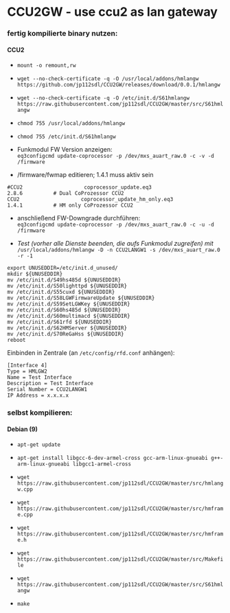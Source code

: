 # CCU2GW - use ccu2 as lan gateway

### fertig kompilierte binary nutzen:
#### CCU2
- `mount -o remount,rw`
- `wget --no-check-certificate -q -O /usr/local/addons/hmlangw https://github.com/jp112sdl/CCU2GW/releases/download/0.0.1/hmlangw`
- `wget --no-check-certificate -q -O /etc/init.d/S61hmlangw https://raw.githubusercontent.com/jp112sdl/CCU2GW/master/src/S61hmlangw`
- `chmod 755 /usr/local/addons/hmlangw`
- `chmod 755 /etc/init.d/S61hmlangw`

- Funkmodul FW Version anzeigen:<br/>
`eq3configcmd update-coprocessor -p /dev/mxs_auart_raw.0 -c -v -d /firmware`

- /firmware/fwmap editieren; 1.4.1 muss aktiv sein<br/>
```
#CCU2                    coprocessor_update.eq3                          2.8.6          # Dual CoProzessor CCU2
CCU2                    coprocessor_update_hm_only.eq3                1.4.1          # HM only CoProzessor CCU2
```
- anschließend FW-Downgrade durchführen:<br/>
`eq3configcmd update-coprocessor -p /dev/mxs_auart_raw.0 -c -u -d /firmware`

- _Test (vorher alle Dienste beenden, die aufs Funkmodul zugreifen) mit_<br/>
`/usr/local/addons/hmlangw -D -n CCU2LANGW1 -s /dev/mxs_auart_raw.0 -r -1`

```
export UNUSEDDIR=/etc/init.d_unused/
mkdir ${UNUSEDDIR}
mv /etc/init.d/S49hs485d ${UNUSEDDIR}
mv /etc/init.d/S50lighttpd ${UNUSEDDIR}
mv /etc/init.d/S55cuxd ${UNUSEDDIR}
mv /etc/init.d/S58LGWFirmwareUpdate ${UNUSEDDIR}
mv /etc/init.d/S59SetLGWKey ${UNUSEDDIR}
mv /etc/init.d/S60hs485d ${UNUSEDDIR}
mv /etc/init.d/S60multimacd ${UNUSEDDIR}
mv /etc/init.d/S61rfd ${UNUSEDDIR}
mv /etc/init.d/S62HMServer ${UNUSEDDIR}
mv /etc/init.d/S70ReGaHss ${UNUSEDDIR}
reboot
```

Einbinden in Zentrale (an `/etc/config/rfd.conf` anhängen):
```
[Interface 4]
Type = HMLGW2
Name = Test Interface
Description = Test Interface
Serial Number = CCU2LANGW1
IP Address = x.x.x.x
```

### selbst kompilieren:
#### Debian (9)
- `apt-get update`
- `apt-get install libgcc-6-dev-armel-cross gcc-arm-linux-gnueabi g++-arm-linux-gnueabi libgcc1-armel-cross`

- `wget https://raw.githubusercontent.com/jp112sdl/CCU2GW/master/src/hmlangw.cpp`
- `wget https://raw.githubusercontent.com/jp112sdl/CCU2GW/master/src/hmframe.cpp`
- `wget https://raw.githubusercontent.com/jp112sdl/CCU2GW/master/src/hmframe.h`
- `wget https://raw.githubusercontent.com/jp112sdl/CCU2GW/master/src/Makefile`
- `wget https://raw.githubusercontent.com/jp112sdl/CCU2GW/master/src/S61hmlangw`

- `make`

